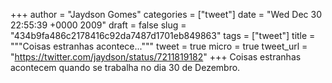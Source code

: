 
+++
author = "Jaydson Gomes"
categories = ["tweet"]
date = "Wed Dec 30 22:55:39 +0000 2009"
draft = false
slug = "434b9fa486c2178416c92da7487d1701eb849863"
tags = ["tweet"]
title = """Coisas estranhas acontece..."""
tweet = true
micro = true
tweet_url = "https://twitter.com/jaydson/status/7211819182"
+++
Coisas estranhas acontecem quando se trabalha no dia 30 de Dezembro.
